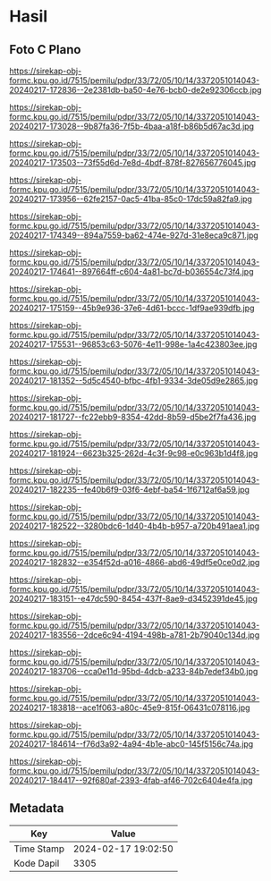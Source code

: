 # Hasil

## Foto C Plano

https://sirekap-obj-formc.kpu.go.id/7515/pemilu/pdpr/33/72/05/10/14/3372051014043-20240217-172836--2e2381db-ba50-4e76-bcb0-de2e92306ccb.jpg

https://sirekap-obj-formc.kpu.go.id/7515/pemilu/pdpr/33/72/05/10/14/3372051014043-20240217-173028--9b87fa36-7f5b-4baa-a18f-b86b5d67ac3d.jpg

https://sirekap-obj-formc.kpu.go.id/7515/pemilu/pdpr/33/72/05/10/14/3372051014043-20240217-173503--73f55d6d-7e8d-4bdf-878f-827656776045.jpg

https://sirekap-obj-formc.kpu.go.id/7515/pemilu/pdpr/33/72/05/10/14/3372051014043-20240217-173956--62fe2157-0ac5-41ba-85c0-17dc59a82fa9.jpg

https://sirekap-obj-formc.kpu.go.id/7515/pemilu/pdpr/33/72/05/10/14/3372051014043-20240217-174349--894a7559-ba62-474e-927d-31e8eca9c871.jpg

https://sirekap-obj-formc.kpu.go.id/7515/pemilu/pdpr/33/72/05/10/14/3372051014043-20240217-174641--897664ff-c604-4a81-bc7d-b036554c73f4.jpg

https://sirekap-obj-formc.kpu.go.id/7515/pemilu/pdpr/33/72/05/10/14/3372051014043-20240217-175159--45b9e936-37e6-4d61-bccc-1df9ae939dfb.jpg

https://sirekap-obj-formc.kpu.go.id/7515/pemilu/pdpr/33/72/05/10/14/3372051014043-20240217-175531--96853c63-5076-4e11-998e-1a4c423803ee.jpg

https://sirekap-obj-formc.kpu.go.id/7515/pemilu/pdpr/33/72/05/10/14/3372051014043-20240217-181352--5d5c4540-bfbc-4fb1-9334-3de05d9e2865.jpg

https://sirekap-obj-formc.kpu.go.id/7515/pemilu/pdpr/33/72/05/10/14/3372051014043-20240217-181727--fc22ebb9-8354-42dd-8b59-d5be2f7fa436.jpg

https://sirekap-obj-formc.kpu.go.id/7515/pemilu/pdpr/33/72/05/10/14/3372051014043-20240217-181924--6623b325-262d-4c3f-9c98-e0c963b1d4f8.jpg

https://sirekap-obj-formc.kpu.go.id/7515/pemilu/pdpr/33/72/05/10/14/3372051014043-20240217-182235--fe40b6f9-03f6-4ebf-ba54-1f6712af6a59.jpg

https://sirekap-obj-formc.kpu.go.id/7515/pemilu/pdpr/33/72/05/10/14/3372051014043-20240217-182522--3280bdc6-1d40-4b4b-b957-a720b491aea1.jpg

https://sirekap-obj-formc.kpu.go.id/7515/pemilu/pdpr/33/72/05/10/14/3372051014043-20240217-182832--e354f52d-a016-4866-abd6-49df5e0ce0d2.jpg

https://sirekap-obj-formc.kpu.go.id/7515/pemilu/pdpr/33/72/05/10/14/3372051014043-20240217-183151--e47dc590-8454-437f-8ae9-d3452391de45.jpg

https://sirekap-obj-formc.kpu.go.id/7515/pemilu/pdpr/33/72/05/10/14/3372051014043-20240217-183556--2dce6c94-4194-498b-a781-2b79040c134d.jpg

https://sirekap-obj-formc.kpu.go.id/7515/pemilu/pdpr/33/72/05/10/14/3372051014043-20240217-183706--cca0e11d-95bd-4dcb-a233-84b7edef34b0.jpg

https://sirekap-obj-formc.kpu.go.id/7515/pemilu/pdpr/33/72/05/10/14/3372051014043-20240217-183818--ace1f063-a80c-45e9-815f-06431c078116.jpg

https://sirekap-obj-formc.kpu.go.id/7515/pemilu/pdpr/33/72/05/10/14/3372051014043-20240217-184614--f76d3a92-4a94-4b1e-abc0-145f5156c74a.jpg

https://sirekap-obj-formc.kpu.go.id/7515/pemilu/pdpr/33/72/05/10/14/3372051014043-20240217-184417--92f680af-2393-4fab-af46-702c6404e4fa.jpg


## Metadata

| Key        | Value               |
| ---------- | ------------------- |
| Time Stamp | 2024-02-17 19:02:50 |
| Kode Dapil | 3305                |



